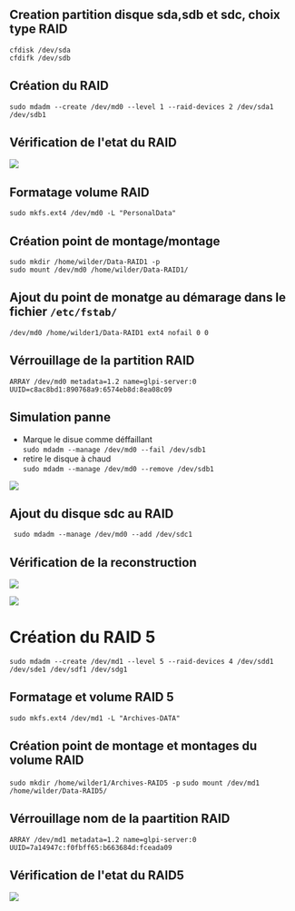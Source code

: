 ## Creation partition disque sda,sdb et sdc, choix type RAID

```cfdisk /dev/sda```   
```cfdifk /dev/sdb```
    
## Création du RAID
    
```sudo mdadm --create /dev/md0 --level 1 --raid-devices 2 /dev/sda1 /dev/sdb1```
    
## Vérification de l'etat du RAID
    
![](https://github.com/Lucapouilly/Quetes-Odyssey/blob/main/Ressources/Capture%20d%E2%80%99e%CC%81cran%202024-05-27%20a%CC%80%2018.18.48.png)
    
## Formatage volume RAID
    
```sudo mkfs.ext4 /dev/md0 -L "PersonalData"```
    
## Création point de montage/montage
    
```sudo mkdir /home/wilder/Data-RAID1 -p```   
```sudo mount /dev/md0 /home/wilder/Data-RAID1/```
    
## Ajout du point de monatge au démarage dans le fichier ```/etc/fstab/```
    
```/dev/md0 /home/wilder1/Data-RAID1 ext4 nofail 0 0```
    
## Vérrouillage de la partition RAID
    
```ARRAY /dev/md0 metadata=1.2 name=glpi-server:0 UUID=c8ac8bd1:890768a9:6574eb8d:8ea08c09```
    
## Simulation panne
    
- Marque le disue comme déffaillant  
```sudo mdadm --manage /dev/md0 --fail /dev/sdb1``` 
- retire le disque à chaud    
```sudo mdadm --manage /dev/md0 --remove /dev/sdb1```
    
![](https://github.com/Lucapouilly/Quetes-Odyssey/blob/main/Ressources/mise%20en%20panne%20raid.png)

## Ajout du disque sdc au RAID
   
``` sudo mdadm --manage /dev/md0 --add /dev/sdc1```
    
## Vérification de la reconstruction
![](https://github.com/Lucapouilly/Quetes-Odyssey/blob/main/Ressources/reconstruction.png)
    
![](https://github.com/Lucapouilly/Quetes-Odyssey/blob/main/Ressources/verif%20final%20raid%201.png)
    

# Création du RAID 5
    
```sudo mdadm --create /dev/md1 --level 5 --raid-devices 4 /dev/sdd1 /dev/sde1 /dev/sdf1 /dev/sdg1```

## Formatage et volume RAID 5
    
```sudo mkfs.ext4 /dev/md1 -L "Archives-DATA"```
    
## Création point de montage et montages du volume RAID
    
```sudo mkdir /home/wilder1/Archives-RAID5 -p```
```sudo mount /dev/md1 /home/wilder/Data-RAID5/```
   
## Vérrouillage nom de la paartition RAID
    
```ARRAY /dev/md1 metadata=1.2 name=glpi-server:0 UUID=7a14947c:f0fbff65:b663684d:fceada09```
    
## Vérification de l'etat du RAID5

![](https://github.com/Lucapouilly/Quetes-Odyssey/blob/main/Ressources/verif%20raid%205.png)



